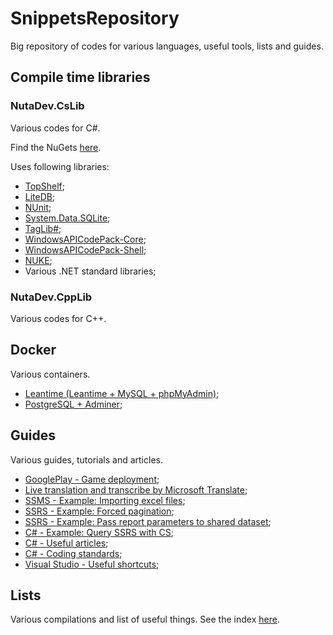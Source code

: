 # SnippetsRepository
Big repository of codes for various languages, useful tools, lists and guides.

## Compile time libraries
### NutaDev.CsLib
Various codes for C#.

Find the NuGets [here](https://www.nuget.org/profiles/tariel36).

Uses following libraries:
* [TopShelf](http://topshelf-project.com/);
* [LiteDB](https://www.litedb.org/);
* [NUnit](https://nunit.org/);
* [System.Data.SQLite](https://system.data.sqlite.org/);
* [TagLib#](https://github.com/mono/taglib-sharp);
* [WindowsAPICodePack-Core](https://github.com/aybe/Windows-API-Code-Pack-1.1);
* [WindowsAPICodePack-Shell](https://github.com/aybe/Windows-API-Code-Pack-1.1);
* [NUKE](https://nuke.build);
* Various .NET standard libraries;

### NutaDev.CppLib
Various codes for C++.

## Docker
Various containers.
* [Leantime (Leantime + MySQL + phpMyAdmin)](/Docker/Leantime/README.md);
* [PostgreSQL + Adminer](/Docker/PostgreSQL+Adminer/README.md);

## Guides
Various guides, tutorials and articles.
* [GooglePlay - Game deployment](/Guides/GooglePlay/ApplicationDeployment/README.md);
* [Live translation and transcribe by Microsoft Translate](/Guides/LiveTranslation/LiveTranslationWithTranscribe.md);
* [SSMS - Example: Importing excel files](/Guides/SSMS/ImportingExcelFiles/README.md);
* [SSRS - Example: Forced pagination](/Guides/SSRS/ForcedPagination/README.md);
* [SSRS - Example: Pass report parameters to shared dataset](/Guides/SSRS/PassParametersToSharedDataset/README.md);
* [C# - Example: Query SSRS with CS](/Guides/CS-Work/Examples/QuerySSRSWithCS/README.md);
* [C# - Useful articles](/Guides/CS-Work/External/Articles.md);
* [C# - Coding standards](/Guides/CS-Work/Work/CodingStandards.md);
* [Visual Studio - Useful shortcuts](/Guides/CS-Work/Work/VS-UsefulInfo.md);

## Lists
Various compilations and list of useful things. See the index [here](/lists/README.md).
